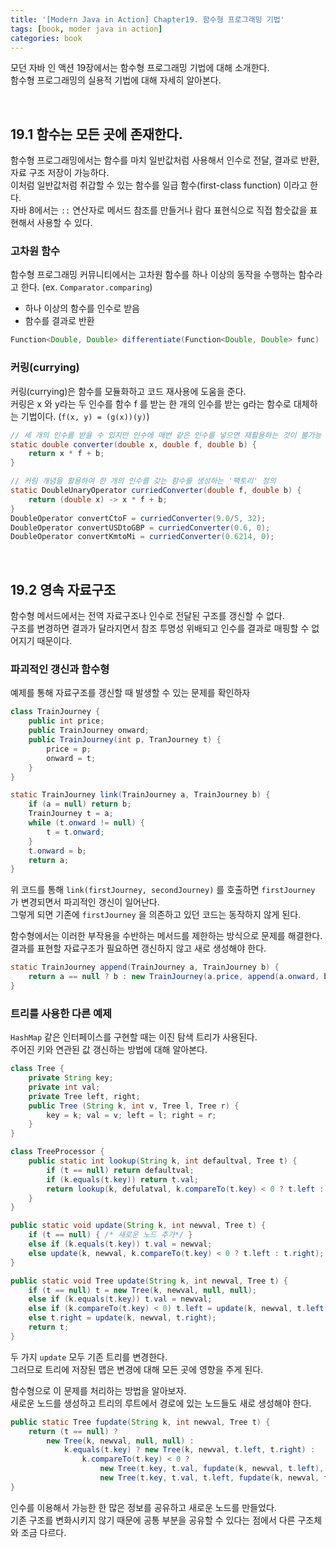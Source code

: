 ```yaml
---
title: '[Modern Java in Action] Chapter19. 함수형 프로그래밍 기법'
tags: [book, moder java in action]
categories: book
---
```


모던 자바 인 액션 19장에서는 함수형 프로그래밍 기법에 대해 소개한다.   
함수형 프로그래밍의 실용적 기법에 대해 자세히 알아본다. 

<!--more-->

<br/>


## 19.1 함수는 모든 곳에 존재한다. 

함수형 프로그래밍에서는 함수를 마치 일반값처럼 사용해서 인수로 전달, 결과로 반환, 자료 구조 저장이 가능하다.  
이처럼 일반값처럼 취갑할 수 있는 함수를 일급 함수(first-class function) 이라고 한다.    
자바 8에서는 `::` 연산자로 메서드 참조를 만들거나 람다 표현식으로 직접 함숫값을 표현해서 사용할 수 있다. 


### 고차원 함수

함수형 프로그래밍 커뮤니티에서는 고차원 함수를 하나 이상의 동작을 수행하는 함수라고 한다. (ex. `Comparator.comparing`)  

- 하나 이상의 함수를 인수로 받음
- 함수를 결과로 반환

```java 
Function<Double, Double> differentiate(Function<Double, Double> func)
```


### 커링(currying)

커링(currying)은 함수를 모듈화하고 코드 재사용에 도움을 준다.  
커링은 x 와 y라는 두 인수를 함수 f 를 받는 한 개의 인수를 받는 g라는 함수로 대체하는 기법이다. (`f(x, y) = (g(x))(y)`)

```java 
// 세 개의 인수를 받을 수 있지만 인수에 매번 같은 인수를 넣으면 재활용하는 것이 불가능
static double converter(double x, double f, double b) {
    return x * f + b;
}

// 커링 개념을 활용하여 한 개의 인수를 갖는 함수를 생성하는 '팩토리' 정의
static DoubleUnaryOperator curriedConverter(double f, double b) {
    return (double x) -> x * f + b;
}
DoubleOperator convertCtoF = curriedConverter(9.0/5, 32);
DoubleOperator convertUSDtoGBP = curriedConverter(0.6, 0);
DoubleOperator convertKmtoMi = curriedConverter(0.6214, 0);
```

<br/>

## 19.2 영속 자료구조 

함수형 메서드에서는 전역 자료구조나 인수로 전달된 구조를 갱신할 수 없다.  
구조를 변경하면 결과가 달라지면서 참조 투명성 위배되고 인수를 결과로 매핑할 수 없어지기 때문이다. 

### 파괴적인 갱신과 함수형

예제를 통해 자료구조를 갱신할 때 발생할 수 있는 문제를 확인하자

```java 
class TrainJourney {
    public int price;
    public TrainJourney onward;
    public TrainJourney(int p, TranJourney t) {
        price = p;
        onward = t;
    }
}

static TrainJourney link(TrainJourney a, TrainJourney b) {
    if (a = null) return b;
    TrainJourney t = a;
    while (t.onward != null) {
        t = t.onward;
    }
    t.onward = b;
    return a;
}
```

위 코드를 통해 `link(firstJourney, secondJourney)` 를 호출하면 `firstJourney` 가 변경되면서 파괴적인 갱신이 일어난다.  
그렇게 되면 기존에 `firstJourney` 을 의존하고 있던 코드는 동작하지 않게 된다.  

함수형에서는 이러한 부작용을 수반하는 메서드를 제한하는 방식으로 문제를 해결한다.  
결과를 표현할 자료구조가 필요하면 갱신하지 않고 새로 생성해야 한다.  

```java 
static TrainJourney append(TrainJourney a, TrainJourney b) {
    return a == null ? b : new TrainJourney(a.price, append(a.onward, b));
}
```

### 트리를 사용한 다른 예제 

`HashMap` 같은 인터페이스를 구현할 때는 이진 탐색 트리가 사용된다.  
주어진 키와 연관된 값 갱신하는 방법에 대해 알아본다.

```java 
class Tree {
    private String key;
    private int val;
    private Tree left, right;
    public Tree (String k, int v, Tree l, Tree r) {
        key = k; val = v; left = l; right = r;
    }
}

class TreeProcessor {
    public static int lookup(String k, int defaultval, Tree t) {
        if (t == null) return defaultval;
        if (k.equals(t.key)) return t.val;
        return lookup(k, defulatval, k.compareTo(t.key) < 0 ? t.left : t.right);
    }
}

public static void update(String k, int newval, Tree t) {
    if (t == null) { /* 새로운 노드 추가*/ }
    else if (k.equals(t.key)) t.val = newval;
    else update(k, newval, k.compareTo(t.key) < 0 ? t.left : t.right);
}

public static void Tree update(String k, int newval, Tree t) {
    if (t == null) t = new Tree(k, newval, null, null);
    else if (k.equals(t.key)) t.val = newval;
    else if (k.compareTo(t.key) < 0) t.left = update(k, newval, t.left);
    else t.right = update(k, newval, t.right);
    return t; 
}
```

두 가지 `update` 모두 기존 트리를 변경한다.  
그러므로 트리에 저장된 맵은 변경에 대해 모든 곳에 영향을 주게 된다.

함수형으로 이 문제를 처리하는 방법을 알아보자.  
새로운 노드를 생성하고 트리의 루트에서 경로에 있는 노드들도 새로 생성해야 한다. 

```java 
public static Tree fupdate(String k, int newval, Tree t) {
    return (t == null) ?
        new Tree(k, newval, null, null) :
            k.equals(t.key) ? new Tree(k, newval, t.left, t.right) :
                k.compareTo(t.key) < 0 ? 
                    new Tree(t.key, t.val, fupdate(k, newval, t.left), t.right) :
                    new Tree(t.key, t.val, t.left, fupdate(k, newval, t.right)));                
}
```

인수를 이용해서 가능한 한 많은 정보를 공유하고 새로운 노드를 만들었다.  
기존 구조를 변화시키지 않기 때문에 공통 부분을 공유할 수 있다는 점에서 다른 구조체와 조금 다르다.  


